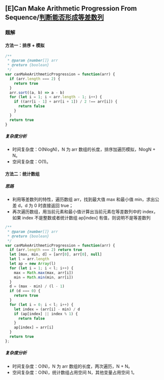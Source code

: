 ## [E]Can Make Arithmetic Progression From Sequence/[判断能否形成等差数列](https://leetcode-cn.com/problems/can-make-arithmetic-progression-from-sequence/)

### 题解
#### 方法一：排序 + 模拟

```js
/**
 * @param {number[]} arr
 * @return {boolean}
 */
var canMakeArithmeticProgression = function(arr) {
  if (arr.length === 2) {
    return true
  }
  arr.sort((a, b) => a - b)
  for (let i = 1; i < arr.length - 1; i++) {
    if ((arr[i - 1] + arr[i + 1]) / 2 !== arr[i]) {
      return false
    }
  }
  return true
}
```

##### 复杂度分析
+ 时间复杂度：O(NlogN)，N 为 arr 数组的长度，排序加遍历模拟，NlogN + N。
+ 空间复杂度：O(1)。

#### 方法二：统计数组
##### 思路
+ 利用等差数列的特性，遍历数组 arr，找到最大值 max 和最小值 min，求出公差 d，d 为 0 时直接返回 true；
+ 再次遍历数组，用当前元素和最小值计算出当前元素在等差数列中的 index，如果 index 不是整数或者统计数组 ap[index] 有值，则说明不是等差数列

```js
/**
 * @param {number[]} arr
 * @return {boolean}
 */
var canMakeArithmeticProgression = function(arr) {
  if (arr.length === 2) return true
  let [max, min, d] = [arr[0], arr[0], null]
  let l = arr.length
  let ap = new Array(l)
  for (let i = 1; i < l; i++) {
    max = Math.max(max, arr[i])
    min = Math.min(min, arr[i])
  }
  d = (max - min) / (l - 1)
  if (d === 0) {
    return true
  }
  for (let i = 0; i < l; i++) {
    let index = (arr[i] - min) / d
    if (ap[index] || index % 1) {
      return false
    }
    ap[index] = arr[i]
  }
  return true
};
```
##### 复杂度分析
+ 时间复杂度：O(N)，N 为 arr 数组的长度，两次遍历，N + N。
+ 空间复杂度：O(N)，统计数组占用空间 N，其他变量占用空间 1。